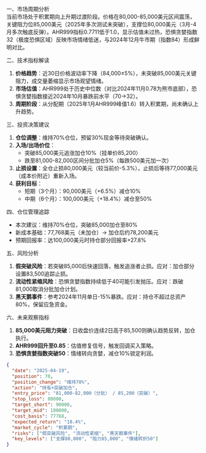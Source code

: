 一、市场周期分析  
当前市场处于积累期向上升期过渡阶段。价格在80,000-85,000美元区间震荡，关键阻力位85,000美元（2025年多次测试未突破），支撑位80,000美元（3月-4月多次触底反弹）。AHR999指标0.7711低于1.0，显示估值未过热，恐惧贪婪指数32（极度恐惧区域）反映市场情绪低迷，与2024年12月牛市期（指数84）形成鲜明对比。

二、技术指标解读  
1. **价格趋势**：近30日价格波动率下降（84,000±5%），未突破85,000美元关键阻力，成交量萎缩显示市场观望情绪。  
2. **市场估值**：AHR999处于历史中位数（对比2024年11月0.78为熊市底部），恐惧贪婪指数接近2024年10月暴跌前水平（70→32）。  
3. **周期阶段**：从分配期（2025年1月AHR999峰值1.6）转入积累期，尚未确认上升趋势。

三、投资决策建议  
1. **仓位调整**：维持70%仓位，预留30%现金等待突破确认。  
2. **入场/出场价位**：  
   - 突破85,000美元追涨加仓10%（挂单价85,200）  
   - 跌至81,000-82,000区间分批加仓5%（每跌500美元加一次）  
3. **止损设置**：全仓止损80,000美元（较当前价-5.3%），止损后等待77,000美元（成本价附近）重新入场。  
4. **获利目标**：  
   - 短期（3个月）：90,000美元（+6.5%）减仓10%  
   - 中期（6个月）：100,000美元（+18.4%）减仓至50%  

四、仓位管理追踪  
- 本次建议：维持70%仓位，突破85,000加仓至80%  
- 新成本基础：77,768美元（未加仓）→ 加仓后约78,200美元  
- 预期回报率：达100,000美元时持仓部分回报率+27.8%  

五、风险分析  
1. **假突破风险**：若突破85,000后快速回落，触发追涨者止损。应对：加仓部分设置83,500追踪止损。  
2. **流动性紧缩风险**：恐惧贪婪指数持续低于40可能引发抛压。应对：跌破81,000取消分批加仓计划。  
3. **黑天鹅事件**：参考2024年11月单日-15%暴跌。应对：持仓不超过总资产80%，保留应急资金。  

六、未来观察指标  
1. **85,000美元阻力突破**：日收盘价连续2日高于85,500则确认趋势反转，加仓执行。  
2. **AHR999回升至0.85**：估值修复信号，触发回调买入策略。  
3. **恐惧贪婪指数突破50**：情绪转向贪婪，减仓10%锁定利润。  

```json
{
  "date": "2025-04-19",
  "position": 70,
  "position_change": "维持70%",
  "action": "持有+突破加仓",
  "entry_price": "81,000-82,000（分批） / 85,200（突破）",
  "stop_loss": 80000,
  "target_short": 90000,
  "target_mid": 100000,
  "cost_basis": 77768,
  "expected_return": "18.4%",
  "market_cycle": "积累期",
  "risks": ["假突破风险", "流动性紧缩", "黑天鹅事件"],
  "key_levels": ["支撑80,000", "阻力85,000", "情绪转折50"]
}
```